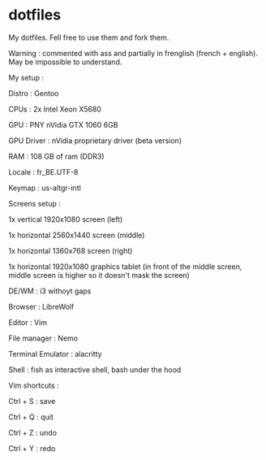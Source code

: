 # dotfiles
My dotfiles. Fell free to use them and fork them.

Warning : commented with ass and partially in frenglish (french + english). May be impossible to understand.

My setup :

Distro : Gentoo

CPUs : 2x Intel Xeon X5680

GPU : PNY nVidia GTX 1060 6GB

GPU Driver : nVidia proprietary driver (beta version)

RAM : 108 GB of ram (DDR3)

Locale : fr_BE.UTF-8

Keymap : us-altgr-intl

Screens setup :

1x vertical 1920x1080 screen (left)

1x horizontal 2560x1440 screen (middle)

1x horizontal 1360x768 screen (right)

1x horizontal 1920x1080 graphics tablet (in front of the middle screen, middle screen is higher so it doesn't mask the screen)

DE/WM : i3 withoyt gaps

Browser : LibreWolf

Editor : Vim

File manager : Nemo

Terminal Emulator : alacritty

Shell : fish as interactive shell, bash under the hood

Vim shortcuts :

Ctrl + S : save

Ctrl + Q : quit

Ctrl + Z : undo

Ctrl + Y : redo
